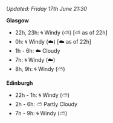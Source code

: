 *Updated: Friday 17th June 21:30*

**Glasgow**

* 22h, 23h: :cyclone: Windy (:partly_sunny:) [:partly_sunny: as of 22h]
* 0h: :cyclone: Windy (:cloud:) [:cloud: as of 22h]
* 1h - 6h: :cloud: Cloudy
* 7h: :cyclone: Windy (:cloud:)
* 8h, 9h: :cyclone: Windy (:partly_sunny:)

**Edinburgh**

* 22h - 1h: :cyclone: Windy (:partly_sunny:)
* 2h - 6h: :partly_sunny: Partly Cloudy
* 7h - 9h: :cyclone: Windy (:partly_sunny:)
